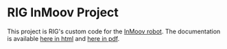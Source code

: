 RIG InMoov Project
===

This project is RIG's custom code for the
<a href="http://www.inmoov.fr/">InMoov robot</a>.
The documentation is available
<a href="http://rbong.github.io/rig-inmoov/">here in html</a> and
<a href="http://rbong.github.io/rig-inmoov/readme.pdf">here in pdf</a>.
